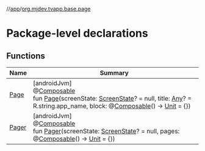 //[app](../../index.md)/[org.mjdev.tvapp.base.page](index.md)

# Package-level declarations

## Functions

| Name | Summary |
|---|---|
| [Page](-page.md) | [androidJvm]<br>@[Composable](https://developer.android.com/reference/kotlin/androidx/compose/runtime/Composable.html)<br>fun [Page](-page.md)(screenState: [ScreenState](../org.mjdev.tvapp.base.state/-screen-state/index.md)? = null, title: [Any](https://kotlinlang.org/api/latest/jvm/stdlib/kotlin/-any/index.html)? = R.string.app_name, block: @[Composable](https://developer.android.com/reference/kotlin/androidx/compose/runtime/Composable.html)() -&gt; [Unit](https://kotlinlang.org/api/latest/jvm/stdlib/kotlin/-unit/index.html) = {}) |
| [Pager](-pager.md) | [androidJvm]<br>@[Composable](https://developer.android.com/reference/kotlin/androidx/compose/runtime/Composable.html)<br>fun [Pager](-pager.md)(screenState: [ScreenState](../org.mjdev.tvapp.base.state/-screen-state/index.md)? = null, pages: @[Composable](https://developer.android.com/reference/kotlin/androidx/compose/runtime/Composable.html)() -&gt; [Unit](https://kotlinlang.org/api/latest/jvm/stdlib/kotlin/-unit/index.html) = {}) |
